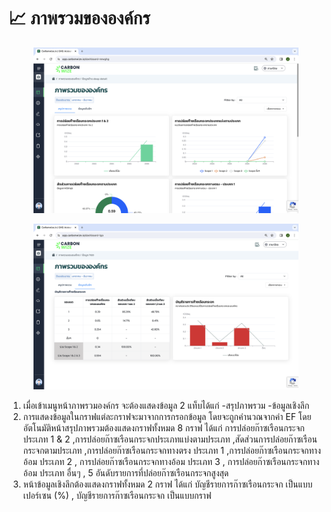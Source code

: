 # 📈 ภาพรวมขององค์กร

<figure><img src="../../.gitbook/assets/Screenshot 2566-11-01 at 19.39.54.png" alt=""><figcaption></figcaption></figure>

<figure><img src="../../.gitbook/assets/Screenshot 2566-11-01 at 19.39.14.png" alt=""><figcaption></figcaption></figure>

1. เมื่อเข้าเมนูหน้าภาพรวมองค์กร จะต้องแสดงข้อมูล 2 แท็บได้แก่ -สรุปภาพรวม -ข้อมูลเชิงลึก
2. การแสดงข้อมูลในกราฟแต่ละกราฟจะมาจากการกรอกข้อมูล โดยจะถูกคำนวณจากค่า EF โดยอัตโนมัติหน้าสรุปภาพรวมต้องแสดงกราฟทั้งหมด 8 กราฟ ได้แก่ การปล่อยก๊าซเรือนกระจกประเภท 1 & 2 ,การปล่อยก๊าซเรือนกระจกประเภทแบ่งตามประเภท ,สัดส่วนการปล่อยก๊าซเรือนกระจกตามประเภท ,การปล่อยก๊าซเรือนกระจกทางตรง ประเภท 1 ,การปล่อยก๊าซเรือนกระจกทางอ้อม ประเภท 2 , การปล่อยก๊าซเรือนกระจกทางอ้อม ประเภท 3 , การปล่อยก๊าซเรือนกระจกทางอ้อม ประเภท อื่นๆ , 5 อันดับรายการที่ปล่อยก๊าซเรือนกระจกสูงสุด
3. หน้าข้อมูลเชิงลึกต้องแสดงกราฟทั้งหมด 2 กราฟ ได้แก่ บัญชีรายการก๊าซเรือนกระจก เป็นแบบเปอร์เซน (%) , บัญชีรายการก๊าซเรือนกระจก เป็นแบบกราฟ
